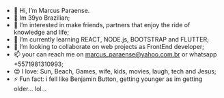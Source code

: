 - 👋 Hi, I’m Marcus Paraense.
- 💪 Im 39yo Brazilian;
- 👀 I’m interested in make friends, partners that enjoy the ride of knowledge and life;
- 🌱 I’m currently learning REACT, NODE.js, BOOTSTRAP and FLUTTER;
- 💞️ I’m looking to collaborate on web projects as FrontEnd developer;
- 📫 your can reach me on marcus_paraense@yahoo.com.br or whatsapp +5571981310993;
- 😍 I love: Sun, Beach, Games, wife, kids, movies, laugh, tech and Jesus;
- ⚡ Fun fact: i fell like Benjamin Button, getting younger as im getting older... lol...

<!---
marcusparaense/marcusparaense is a ✨ special ✨ repository because its `README.md` (this file) appears on your GitHub profile.
You can click the Preview link to take a look at your changes.
--->
